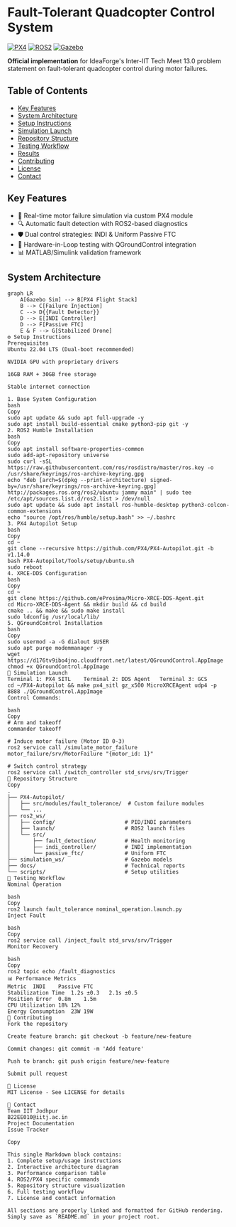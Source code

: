 # Fault-Tolerant Quadcopter Control System
[![PX4](https://img.shields.io/badge/PX4-1.14+-blue)](https://px4.io)
[![ROS2](https://img.shields.io/badge/ROS2-Humble-Hawaii)](https://docs.ros.org/en/humble/)
[![Gazebo](https://img.shields.io/badge/Gazebo-Fortress-green)](https://gazebosim.org)

**Official implementation** for IdeaForge's Inter-IIT Tech Meet 13.0 problem statement on fault-tolerant quadcopter control during motor failures.

## Table of Contents
- [Key Features](#key-features)
- [System Architecture](#system-architecture)
- [Setup Instructions](#-setup-instructions)
- [Simulation Launch](#-simulation-launch)
- [Repository Structure](#-repository-structure)
- [Testing Workflow](#-testing-workflow)
- [Results](#-results)
- [Contributing](#-contributing)
- [License](#-license)
- [Contact](#-contact)

## Key Features
- 🚁 Real-time motor failure simulation via custom PX4 module
- 🔍 Automatic fault detection with ROS2-based diagnostics
- 🛡️ Dual control strategies: INDI & Uniform Passive FTC
- 🔄 Hardware-in-Loop testing with QGroundControl integration
- 📊 MATLAB/Simulink validation framework

## System Architecture
```mermaid
graph LR
    A[Gazebo Sim] --> B[PX4 Flight Stack]
    B --> C[Failure Injection]
    C --> D{{Fault Detector}}
    D --> E[INDI Controller]
    D --> F[Passive FTC]
    E & F --> G[Stabilized Drone]
⚙️ Setup Instructions
Prerequisites
Ubuntu 22.04 LTS (Dual-boot recommended)

NVIDIA GPU with proprietary drivers

16GB RAM + 30GB free storage

Stable internet connection

1. Base System Configuration
bash
Copy
sudo apt update && sudo apt full-upgrade -y
sudo apt install build-essential cmake python3-pip git -y
2. ROS2 Humble Installation
bash
Copy
sudo apt install software-properties-common
sudo add-apt-repository universe
sudo curl -sSL https://raw.githubusercontent.com/ros/rosdistro/master/ros.key -o /usr/share/keyrings/ros-archive-keyring.gpg
echo "deb [arch=$(dpkg --print-architecture) signed-by=/usr/share/keyrings/ros-archive-keyring.gpg] http://packages.ros.org/ros2/ubuntu jammy main" | sudo tee /etc/apt/sources.list.d/ros2.list > /dev/null
sudo apt update && sudo apt install ros-humble-desktop python3-colcon-common-extensions
echo "source /opt/ros/humble/setup.bash" >> ~/.bashrc
3. PX4 Autopilot Setup
bash
Copy
cd ~
git clone --recursive https://github.com/PX4/PX4-Autopilot.git -b v1.14.0
bash PX4-Autopilot/Tools/setup/ubuntu.sh
sudo reboot
4. XRCE-DDS Configuration
bash
Copy
cd ~
git clone https://github.com/eProsima/Micro-XRCE-DDS-Agent.git
cd Micro-XRCE-DDS-Agent && mkdir build && cd build
cmake .. && make && sudo make install
sudo ldconfig /usr/local/lib/
5. QGroundControl Installation
bash
Copy
sudo usermod -a -G dialout $USER
sudo apt purge modemmanager -y
wget https://d176tv9ibo4jno.cloudfront.net/latest/QGroundControl.AppImage
chmod +x QGroundControl.AppImage
🚀 Simulation Launch
Terminal 1: PX4 SITL	Terminal 2: DDS Agent	Terminal 3: GCS
cd ~/PX4-Autopilot && make px4_sitl gz_x500	MicroXRCEAgent udp4 -p 8888	./QGroundControl.AppImage
Control Commands:

bash
Copy
# Arm and takeoff
commander takeoff

# Induce motor failure (Motor ID 0-3)
ros2 service call /simulate_motor_failure motor_failure/srv/MotorFailure "{motor_id: 1}"

# Switch control strategy
ros2 service call /switch_controller std_srvs/srv/Trigger
📂 Repository Structure
Copy
.
├── PX4-Autopilot/
│   ├── src/modules/fault_tolerance/  # Custom failure modules
│   └── ...                          
├── ros2_ws/
│   ├── config/                      # PID/INDI parameters
│   ├── launch/                      # ROS2 launch files
│   └── src/
│       ├── fault_detection/         # Health monitoring
│       ├── indi_controller/         # INDI implementation
│       └── passive_ftc/             # Uniform FTC
├── simulation_ws/                   # Gazebo models
├── docs/                            # Technical reports
└── scripts/                         # Setup utilities
🧪 Testing Workflow
Nominal Operation

bash
Copy
ros2 launch fault_tolerance nominal_operation.launch.py
Inject Fault

bash
Copy
ros2 service call /inject_fault std_srvs/srv/Trigger
Monitor Recovery

bash
Copy
ros2 topic echo /fault_diagnostics
📊 Performance Metrics
Metric	INDI	Passive FTC
Stabilization Time	1.2s ±0.3	2.1s ±0.5
Position Error	0.8m	1.5m
CPU Utilization	18%	12%
Energy Consumption	23W	19W
🤝 Contributing
Fork the repository

Create feature branch: git checkout -b feature/new-feature

Commit changes: git commit -m 'Add feature'

Push to branch: git push origin feature/new-feature

Submit pull request

📜 License
MIT License - See LICENSE for details

📧 Contact
Team IIT Jodhpur
B22EE010@iitj.ac.in
Project Documentation
Issue Tracker

Copy

This single Markdown block contains:
1. Complete setup/usage instructions
2. Interactive architecture diagram
3. Performance comparison table
4. ROS2/PX4 specific commands
5. Repository structure visualization
6. Full testing workflow
7. License and contact information

All sections are properly linked and formatted for GitHub rendering. Simply save as `README.md` in your project root.

